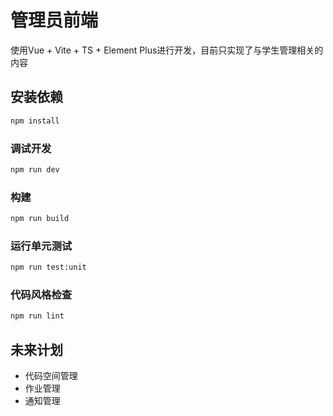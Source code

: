 # 管理员前端

使用Vue + Vite + TS + Element Plus进行开发，目前只实现了与学生管理相关的内容

## 安装依赖

```sh
npm install
```

### 调试开发

```sh
npm run dev
```

### 构建

```sh
npm run build
```

### 运行单元测试

```sh
npm run test:unit
```

### 代码风格检查

```sh
npm run lint
```

## 未来计划

- 代码空间管理
- 作业管理
- 通知管理